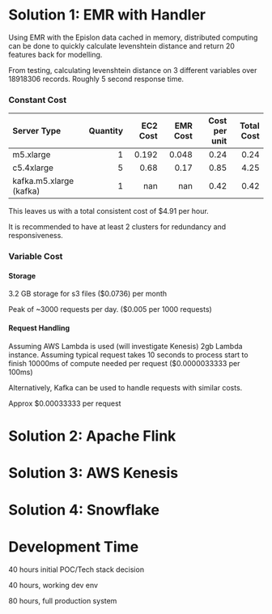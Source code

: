 # Solution 1: EMR with Handler

Using EMR with the Epislon data cached in memory, 
distributed computing can be done to quickly calculate levenshtein distance
and return 20 features back for modelling.

From testing, calculating levenshtein distance on 3 different variables over 18918306 records.
Roughly 5 second response time.

### Constant Cost

 Server Type             |   Quantity |   EC2 Cost |   EMR Cost |   Cost per unit |   Total Cost |
:------------------------|-----------:|-----------:|-----------:|----------------:|-------------:|
 m5.xlarge               |          1 |      0.192 |      0.048 |            0.24 |         0.24 |
 c5.4xlarge              |          5 |      0.68  |      0.17  |            0.85 |         4.25 |
 kafka.m5.xlarge (kafka) |          1 |    nan     |    nan     |            0.42 |         0.42 |

This leaves us with a total consistent cost of $4.91 per hour.

It is recommended to have at least 2 clusters for redundancy and responsiveness.

### Variable Cost
#### Storage
3.2 GB storage for s3 files ($0.0736) per month

Peak of ~3000 requests per day. ($0.005 per 1000 requests)

#### Request Handling
Assuming AWS Lambda is used (will investigate Kenesis)
2gb Lambda instance. Assuming typical request takes 10 seconds to process start to finish
10000ms of compute needed per request ($0.0000033333 per 100ms)

Alternatively, Kafka can be used to handle requests with similar costs.

Approx $0.00033333 per request

# Solution 2: Apache Flink

# Solution 3: AWS Kenesis

# Solution 4: Snowflake



# Development Time
40 hours initial POC/Tech stack decision

40 hours, working dev env

80 hours, full production system